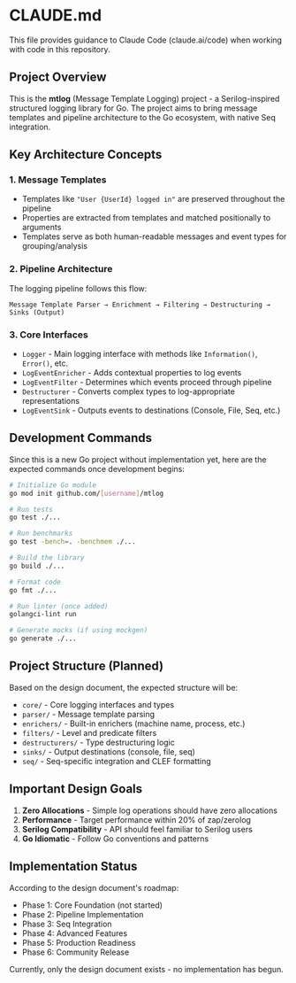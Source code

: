 # CLAUDE.md

This file provides guidance to Claude Code (claude.ai/code) when working with code in this repository.

## Project Overview

This is the **mtlog** (Message Template Logging) project - a Serilog-inspired structured logging library for Go. The project aims to bring message templates and pipeline architecture to the Go ecosystem, with native Seq integration.

## Key Architecture Concepts

### 1. Message Templates
- Templates like `"User {UserId} logged in"` are preserved throughout the pipeline
- Properties are extracted from templates and matched positionally to arguments
- Templates serve as both human-readable messages and event types for grouping/analysis

### 2. Pipeline Architecture
The logging pipeline follows this flow:
```
Message Template Parser → Enrichment → Filtering → Destructuring → Sinks (Output)
```

### 3. Core Interfaces
- `Logger` - Main logging interface with methods like `Information()`, `Error()`, etc.
- `LogEventEnricher` - Adds contextual properties to log events
- `LogEventFilter` - Determines which events proceed through pipeline
- `Destructurer` - Converts complex types to log-appropriate representations
- `LogEventSink` - Outputs events to destinations (Console, File, Seq, etc.)

## Development Commands

Since this is a new Go project without implementation yet, here are the expected commands once development begins:

```bash
# Initialize Go module
go mod init github.com/[username]/mtlog

# Run tests
go test ./...

# Run benchmarks
go test -bench=. -benchmem ./...

# Build the library
go build ./...

# Format code
go fmt ./...

# Run linter (once added)
golangci-lint run

# Generate mocks (if using mockgen)
go generate ./...
```

## Project Structure (Planned)

Based on the design document, the expected structure will be:
- `core/` - Core logging interfaces and types
- `parser/` - Message template parsing
- `enrichers/` - Built-in enrichers (machine name, process, etc.)
- `filters/` - Level and predicate filters
- `destructurers/` - Type destructuring logic
- `sinks/` - Output destinations (console, file, seq)
- `seq/` - Seq-specific integration and CLEF formatting

## Important Design Goals

1. **Zero Allocations** - Simple log operations should have zero allocations
2. **Performance** - Target performance within 20% of zap/zerolog
3. **Serilog Compatibility** - API should feel familiar to Serilog users
4. **Go Idiomatic** - Follow Go conventions and patterns

## Implementation Status

According to the design document's roadmap:
- Phase 1: Core Foundation (not started)
- Phase 2: Pipeline Implementation
- Phase 3: Seq Integration
- Phase 4: Advanced Features
- Phase 5: Production Readiness
- Phase 6: Community Release

Currently, only the design document exists - no implementation has begun.